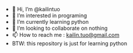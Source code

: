 - 👋 Hi, I’m @kailintuo
- 👀 I’m interested in programing
- 🌱 I’m currently learning python
- 💞️ I’m looking to collaborate on nothing
- 📫 How to reach me : kailin.tuo@gmail.com
- BTW: this repository is just for learning python

<!---
kailintuo/kailintuo is a ✨ special ✨ repository because its `README.md` (this file) appears on your GitHub profile.
You can click the Preview link to take a look at your changes.
--->
